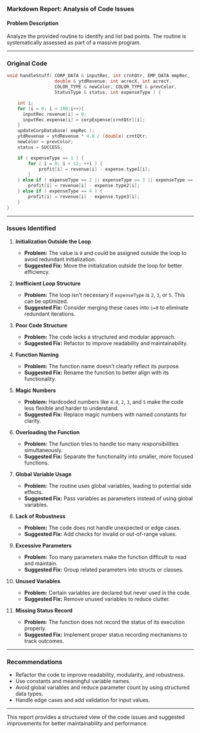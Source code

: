### Markdown Report: Analysis of Code Issues

#### Problem Description
Analyze the provided routine to identify and list bad points. The routine is systematically assessed as part of a massive program.

---

### Original Code

```c
void handleStuff( CORP_DATA & inputRec, int crntQtr, EMP_DATA empRec, 
                  double & ytdRevenue, int acrecX, int acrecY, 
                  COLOR_TYPE & newColor, COLOR_TYPE & prevColor, 
                  StatusType & status, int expenseType ) {

    int i;
    for (i = 0; i < 100;i++){
      inputRec.revenue[i] = 0;
      inputRec.expense[i] = corpExpense[crntQtr][i];
    }
    updateCorpDatabase( empRec );
    ytdRevenue = ytdRevenue * 4.0 / (double) crntQtr;
    newColor = prevColor;
    status = SUCCESS;

    if ( expenseType == 1 ) {
        for ( i = 0; i < 12; ++i ) {
            profit[i] = revenue[i] - expense.type1[i];
        }
    } else if ( expenseType == 2 || expenseType == 3 || expenseType == 5 ) {
        profit[i] = revenue[i] - expense.type2[i];
    } else if ( expenseType == 4 ) {
        profit[i] = revenue[i] - expense.type3[i];
    }
}
```

---

### Issues Identified

1. **Initialization Outside the Loop**
   - **Problem:** The value is `0` and could be assigned outside the loop to avoid redundant initialization.
   - **Suggested Fix:** Move the initialization outside the loop for better efficiency.

2. **Inefficient Loop Structure**
   - **Problem:** The loop isn’t necessary if `expenseType` is `2`, `3`, or `5`. This can be optimized.
   - **Suggested Fix:** Consider merging these cases into `i=0` to eliminate redundant iterations.

3. **Poor Code Structure**
   - **Problem:** The code lacks a structured and modular approach.
   - **Suggested Fix:** Refactor to improve readability and maintainability.

4. **Function Naming**
   - **Problem:** The function name doesn’t clearly reflect its purpose.
   - **Suggested Fix:** Rename the function to better align with its functionality.

5. **Magic Numbers**
   - **Problem:** Hardcoded numbers like `4.0`, `2`, `3`, and `5` make the code less flexible and harder to understand.
   - **Suggested Fix:** Replace magic numbers with named constants for clarity.

6. **Overloading the Function**
   - **Problem:** The function tries to handle too many responsibilities simultaneously.
   - **Suggested Fix:** Separate the functionality into smaller, more focused functions.

7. **Global Variable Usage**
   - **Problem:** The routine uses global variables, leading to potential side effects.
   - **Suggested Fix:** Pass variables as parameters instead of using global variables.

8. **Lack of Robustness**
   - **Problem:** The code does not handle unexpected or edge cases.
   - **Suggested Fix:** Add checks for invalid or out-of-range values.

9. **Excessive Parameters**
   - **Problem:** Too many parameters make the function difficult to read and maintain.
   - **Suggested Fix:** Group related parameters into structs or classes.

10. **Unused Variables**
    - **Problem:** Certain variables are declared but never used in the code.
    - **Suggested Fix:** Remove unused variables to reduce clutter.

11. **Missing Status Record**
    - **Problem:** The function does not record the status of its execution properly.
    - **Suggested Fix:** Implement proper status recording mechanisms to track outcomes.

---

### Recommendations
- Refactor the code to improve readability, modularity, and robustness.
- Use constants and meaningful variable names.
- Avoid global variables and reduce parameter count by using structured data types.
- Handle edge cases and add validation for input values.

--- 

This report provides a structured view of the code issues and suggested improvements for better maintainability and performance.
